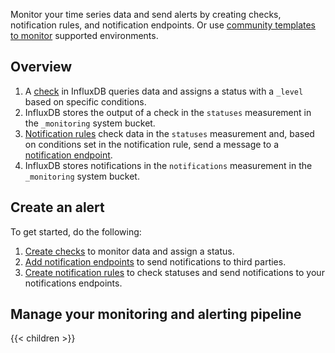 
Monitor your time series data and send alerts by creating checks, notification
rules, and notification endpoints. Or use [community templates to monitor](/influxdb/v2/monitor-alert/templates/) supported environments.

## Overview

1.  A [check](/influxdb/v2/reference/glossary/#check) in InfluxDB queries data and assigns a status with a `_level` based on specific conditions.
2.  InfluxDB stores the output of a check in the `statuses` measurement in the `_monitoring` system bucket.
3.  [Notification rules](/influxdb/v2/reference/glossary/#notification-rule) check data in the `statuses`
    measurement and, based on conditions set in the notification rule, send a message
    to a [notification endpoint](/influxdb/v2/reference/glossary/#notification-endpoint).
4.  InfluxDB stores notifications in the `notifications` measurement in the `_monitoring` system bucket.

## Create an alert

To get started, do the following:

1.  [Create checks](/influxdb/v2/monitor-alert/checks/create/) to monitor data and assign a status.
2.  [Add notification endpoints](/influxdb/v2/monitor-alert/notification-endpoints/create/)
    to send notifications to third parties.
3.  [Create notification rules](/influxdb/v2/monitor-alert/notification-rules/create) to check
    statuses and send notifications to your notifications endpoints.

## Manage your monitoring and alerting pipeline

{{< children >}}
